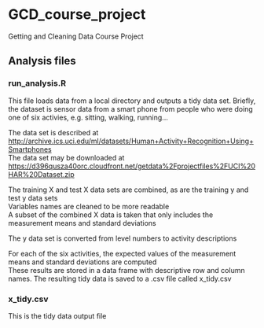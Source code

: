 # GCD_course_project
Getting and Cleaning Data Course Project

## Analysis files
### run_analysis.R

This file loads data from a local directory and outputs a tidy data set.
Briefly, the dataset is sensor data from a smart phone from people who were doing one of six activies, e.g. sitting, walking, running...  

The data set is described at http://archive.ics.uci.edu/ml/datasets/Human+Activity+Recognition+Using+Smartphones  
The data set may be downloaded at https://d396qusza40orc.cloudfront.net/getdata%2Fprojectfiles%2FUCI%20HAR%20Dataset.zip  

The training X and test X data sets are combined, as are the training y and test y data sets  
Variables names are cleaned to be more readable  
A subset of the combined X data is taken that only includes the measurement means and standard deviations  

The y data set is converted from level numbers to activity descriptions  

For each of the six activities, the expected values of the measurement means and standard deviations are computed  
These results are stored in a data frame with descriptive row and column names. The resulting tidy data is saved to a .csv file called x_tidy.csv

### x_tidy.csv

This is the tidy data output file





